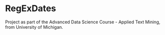 # RegExDates
Project as part of the Advanced Data Science Course - Applied Text Mining, from University of Michigan.
